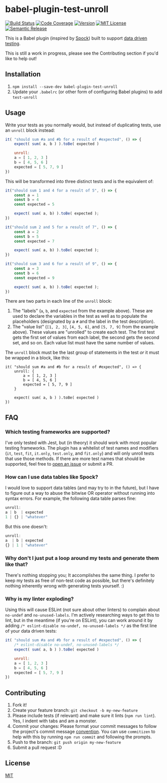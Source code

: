 # babel-plugin-test-unroll

[![Build Status][build-badge]][build]
[![Code Coverage][coverage-badge]][coverage]
[![Version][version-badge]][package]
[![MIT License][license-badge]][LICENSE]
[![Semantic Release][semantic-release-badge]][semantic-release]

This is a Babel plugin (inspired by [Spock](http://spockframework.org/spock/docs/1.1-rc-2/data_driven_testing.html)) built to support [data driven testing](https://en.wikipedia.org/wiki/Data-driven_testing).

This is still a work in progress, please see the Contributing section if you'd like to help out!

## Installation

1. `npm install --save-dev babel-plugin-test-unroll`
2. Update your `.babelrc` (or other form of configuring Babel plugins) to add `test-unroll`

## Usage

Write your tests as you normally would, but instead of duplicating tests, use an `unroll` block instead:

```js
it( "should sum #a and #b for a result of #expected", () => {
	expect( sum( a, b ) ).toBe( expected )

	unroll:
	a = [ 1, 2, 3 ]
	b = [ 4, 5, 6 ]
	expected = [ 5, 7, 9 ]
})
```

This will be transformed into three distinct tests and is the equivalent of:

```js
it("should sum 1 and 4 for a result of 5", () => {
	const a = 1
	const b = 4
	const expected = 5

	expect( sum( a, b) ).toBe( expected );
})

it("should sum 2 and 5 for a result of 7", () => {
	const a = 2
	const b = 5
	const expected = 7

	expect( sum( a, b) ).toBe( expected );
})

it("should sum 3 and 6 for a result of 9", () => {
	const a = 3
	const b = 6
	const expected = 9

	expect( sum( a, b) ).toBe( expected );
})
```

There are two parts in each line of the `unroll` block:

1. The "labels" (`a`, `b`, and `expected` from the example above). These are used to declare the variables in the test as well as to populate the placeholders (designated by a `#` and the label in the test description).
2. The "value list" (`[1, 2, 3]`, `[4, 5, 6]`, and `[5, 7, 9]` from the example above). These values are "unrolled" to create each test. The first test gets the first set of values from each label, the second gets the second set, and so on. Each value list must have the same number of values.

The `unroll` block must be the last group of statements in the test *or* it must be wrapped in a block, like this:

```
it( "should sum #a and #b for a result of #expected", () => {
	unroll: {
		a = [ 1, 2, 3 ]
		b = [ 4, 5, 6 ]
		expected = [ 5, 7, 9 ]
	}

	expect( sum( a, b ) ).toBe( expected )
})

```

## FAQ

### Which testing frameworks are supported?

I've only tested with Jest, but (in theory) it should work with most popular testing frameworks. The plugin has a whitelist of test names and modifiers (`it`, `test`, `fit`, `it.only`, `test.only`, and `fit.only`) and will only unroll tests that use those methods. If there are more test names that should be supported, feel free to [open an issue](https://github.com/s992/babel-plugin-test-unroll/issues) or submit a PR.

### How can I use data tables like Spock?

I would love to support data tables (and may try to in the future), but I have to figure out a way to abuse the bitwise OR operator without running into syntax errors. For example, the following data table parses fine:

```js
unroll:
a | b  | expected
1 | {} | "whatever"
```

But this one doesn't:

```js
unroll:
a  | b | expected
{} | 1 | "whatever"
```

### Why don't I just put a loop around my tests and generate them like that?

There's nothing stopping you; It accomplishes the same thing. I prefer to keep my tests as free of non-test code as possible, but there's definitely nothing inherently wrong with generating tests yourself. :)

### Why is my linter exploding?

Using this will cause ESLint (not sure about other linters) to complain about `no-undef` and `no-unused-labels`. I'm actively researching ways to get this to lint, but in the meantime (if you're on ESLint), you can work around it by adding `/* eslint-disable no-undef, no-unused-labels */` as the first line of your data driven tests:

```js
it( "should sum #a and #b for a result of #expected", () => {
	/* eslint-disable no-undef, no-unused-labels */
	expect( sum( a, b ) ).toBe( expected )

	unroll:
	a = [ 1, 2, 3 ]
	b = [ 4, 5, 6 ]
	expected = [ 5, 7, 9 ]
})
```

## Contributing

1. Fork it!
2. Create your feature branch: `git checkout -b my-new-feature`
3. Please include tests (if relevant) and make sure it lints (`npm run lint`). Yes, I indent with tabs and am a monster.
4. Commit your changes: Please format your commit messages to follow the project's commit message [convention](https://github.com/conventional-changelog/conventional-changelog-angular/blob/ed32559941719a130bb0327f886d6a32a8cbc2ba/convention.md). You can use `commitizen` to help with this by running `npm run commit` and following the prompts.
5. Push to the branch: `git push origin my-new-feature`
6. Submit a pull request :D

## License

[MIT][license]


[build]: https://travis-ci.org/s992/babel-plugin-test-unroll
[build-badge]: https://img.shields.io/travis/s992/babel-plugin-test-unroll.svg?style=flat-square
[coverage]: https://codecov.io/gh/s992/babel-plugin-test-unroll
[coverage-badge]: https://img.shields.io/codecov/c/github/s992/babel-plugin-test-unroll.svg?style=flat-square
[license]: https://github.com/s992/babel-plugin-test-unroll/blob/master/LICENSE
[license-badge]: https://img.shields.io/github/license/s992/babel-plugin-test-unroll.svg?style=flat-square
[package]: https://www.npmjs.com/package/babel-plugin-test-unroll
[semantic-release]: https://github.com/semantic-release/semantic-release
[semantic-release-badge]: https://img.shields.io/badge/%20%20%F0%9F%93%A6%F0%9F%9A%80-semantic--release-e10079.svg?style=flat-square
[version-badge]: https://img.shields.io/npm/v/babel-plugin-test-unroll.svg
